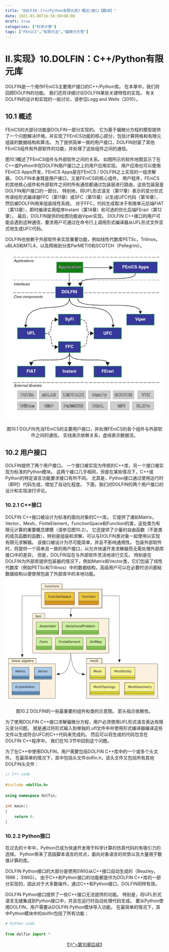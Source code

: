 ```yaml
---
title: "DOLFIN：C++/Python有限元库》概述/接口【翻译】"
date: 2021-01-06T16:58:50+08:00
draft: true
categories: ["科学计算"]
tags: ["FEniCS","有限元法","偏微分方程"]
---
```



# II.实现》10.DOLFIN：C++/Python有限元库

DOLFIN是一个用作FEniCS主要用户接口的C++/Python库。  在本章中，我们将回顾DOLFIN的功能。  我们还将详细讨论DOLFIN某些关键特性的实现。  有关DOLFIN的设计和实现的一般讨论，请参见Logg and Wells（2010）。

<!--more-->


## 10.1 概述

FEniCS的大部分功能是DOLFIN一部分实现的。  它为基于偏微分方程的模型提供了一个问题解决环境，并实现了FEniCS功能的核心部分，包括计算网格和有限元组装的数据结构和算法。  为了提供简单一致的用户接口，DOLFIN封装了其他FEniCS组件和外部软件的功能，并处理了这些组件之间的通信。

图10.1概述了FEniCS组件与外部软件之间的关系。  如图所示的软件地图显示了在C++或Python中在DOLFIN用户接口之上的用户应用实现。  用户应用也可以使用FEniCS Apps开发，FEniCS Apps是在FEniCS / DOLFIN之上实现的一组求解器。  DOLFIN本身既是用户接口，又是FEniCS的核心组件。  用户程序，FEniCS的其他核心组件和外部软件之间的所有通信都通过包装层进行路由，这些包装层是DOLFIN用户接口的一部分。  特别地，将UFL形式语言（第17章）表示的变分形式传递给形式编译器FFC（第11章）或SFC（第15章）以生成UFC代码（第16章），然后被DOLFIN用来组装线性系统。  对于FFC，代码生成取决于有限单元后端FIAT（第13章），即时编译实用程序Instant（第14章）和可选的优化后端FErari（第12章）。  最后，DOLFIN提供的绘图功能由Viper实现。  DOLFIN C++接口的用户可能会遇到这种通信，要求用户可通过在命令行上调用形式编译器从UFL形式文件显式地生成UFC代码。

DOLFIN也依赖于外部软件来实现重要功能，例如线性代数库PETSc，Trilinos，uBLAS和MTL4，以及网格剖分库ParMETIS和SCOTCH（Pellegrini）。

![](../images/0236.jpg)

<center>图10.1 DOLFIN充当FEniCS的主要用户接口，并处理FEniCS的各个组件与外部软件之间的通信。 实线表示依赖关系，虚线表示数据流。</center>

## 10.2 用户接口

DOLFIN提供了两个用户接口。  一个接口被实现为传统的C++库，另一个接口被实现为标准的Python模块。  这两个接口几乎相同，但是在某些情况下，C++或Python的特定语言功能要求接口有所不同。 尤其是，Python接口通过使用运行时（即时）代码生成，增加了自动化程度。  下面，我们对DOLFIN的两个用户接口的设计和实现进行评论。
  
### 10.2.1 C++接口

DOLFIN C++接口被设计为标准的面向对象的C++库。  它提供了诸如Matrix，Vector，Mesh，FiniteElement，FunctionSpace和Function的类，这些类为有限元计算的重要概念建模（请参见图10.2）。  它还提供了少量的自由函数（不是类的成员函数的函数），特别是组装和求解，可以与DOLFIN类对象一起使用以实现有限元求解器。  该接口被设计为尽可能简单，并且不影响通用性。  包装外部软件时，将提供一个简单且一致的用户接口，以允许快速开发求解器而无需处理外部库接口中的差异。  但是，DOLFIN旨在与外部软件灵活地进行交互。  特别是在DOLFIN为外部库提供包装器的情况下，例如Matrix和Vector类，它们包装了线性代数库（例如PETSc和Trilinos）中的数据结构，高级用户可以在必要时访问基础数据结构以便使用包装了外部库中的本地功能。


![](../images/0237.jpg)

<center>图10.2 DOLFIN的一些最重要的组件和类的示意图。 箭头指示依赖性。 </center>
  
为了使用DOLFIN C++接口求解偏微分方程，用户必须使用UFL形式语言表达有限元变分问题。  就是通过将形式输入到单独的.ufl文件中并使用形式编译器编译这些文件以生成符合UFC的C++代码来完成的。  然后可以将生成的代码包含在DOLFIN C++程序中。  我们在10.3节中回到这个问题。

为了在C++中使用DOLFIN，用户需要包括DOLFIN C++库中的一个或多个头文件。 在最简单的情况下，其中包括头文件dolfin.h，该头文件又包括所有其他DOLFIN头文件：

```C++
// C++ code

#include <dolfin.h>

using namespace dolfin;

int main()
{
    return 0;
}
```

### 10.2.2 Python接口

在过去的十年中，Python已成为快速开发用于科学计算的仿真代码的有吸引力的选择。  Python带来了高级脚本语言的优点，面向对象语言的优势以及大量用于数值计算的库。

DOLFIN Python接口的大部分是使用SWIG从C++接口自动生成的（Beazley，1996； SWIG）。  由于C++和Python接口的功能都是作为DOLFIN C++库的一部分实现的，因此对于大多数操作，通过C++和Python接口，DOLFIN同样有效。

DOLFIN Python接口提供了一些C++接口无法提供的功能。  特别是，将UFL形式语言无缝集成到Python接口中，并且在运行时自动处理代码生成。  要从Python使用DOLFIN，用户需要从DOLFIN Python模块导入功能。  在最简单的情况下，其中Python模块中的dolfin包括了所有功能：


```python
# Python code

from dolfin import *
```


<center>【<a href="{{< relref "/docs/fem/0112" >}}">第10章后续</a>】</center>
